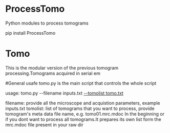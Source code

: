 # ProcessTomo
Python modules to process tomograms

pip install ProcessTomo


# Tomo
This is the modular version of the previous tomogram processing.Tomograms acquired in serial em

#General usafe
tomo.py is the main script that controls the whole script

usage: tomo.py --filename inputs.txt [--tomolist tomo.txt](optional)

filename: provide all the microscope and acquistion parameters, example inputs.txt
tomolist: list of tomograms that you want to process, provide tomogram's meta data file name, e.g. tomo01.mrc.mdoc
In the beginning or if you dont want to process all tomograms.It prepares its own list form the mrc.mdoc file present in your raw dir

